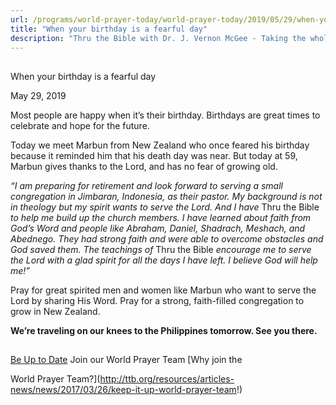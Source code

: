 ```yaml
---
url: /programs/world-prayer-today/world-prayer-today/2019/05/29/when-your-birthday-is-a-fearful-day
title: "When your birthday is a fearful day"
description: "Thru the Bible with Dr. J. Vernon McGee - Taking the whole Word to the whole world"
---
```







## 
 When your birthday is a fearful day


May 29, 2019




Most people are happy when it’s their birthday. Birthdays are great times to celebrate and hope for the future. 


Today we meet Marbun from New Zealand who once feared his birthday because it reminded him that his death day was near. But today at 59, Marbun gives thanks to the Lord, and has no fear of growing old. 


*“I am preparing for retirement and look forward to serving a small congregation in Jimbaran, Indonesia, as their pastor. My background is not in theology but my spirit wants to serve the Lord. And I have* Thru the Bible *to help me build up the church members. I have learned about faith from God’s Word and people like Abraham, Daniel, Shadrach, Meshach, and Abednego. They had strong faith and were able to overcome obstacles and God saved them. The teachings of* Thru the Bible *encourage me to serve the Lord with a glad spirit for all the days I have left. I believe God will help me!”* 


Pray for great spirited men and women like Marbun who want to serve the Lord by sharing His Word. Pray for a strong, faith-filled congregation to grow in New Zealand. 


**We’re traveling on our knees to the Philippines tomorrow. See you there.** 







## 




[Be Up to Date](http://feeds.feedburner.com/WorldPrayerToday "World Prayer Today RSS Feed")
Join our World Prayer Team
[Why join the  

World Prayer Team?](http://ttb.org/resources/articles-news/news/2017/03/26/keep-it-up-world-prayer-team!)




